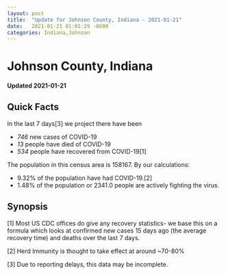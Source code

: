 ```yaml
---
layout: post
title:  "Update for Johnson County, Indiana - 2021-01-21"
date:   2021-01-21 01:01:29 -0600
categories: Indiana,Johnson
---
```


# Johnson County, Indiana
#### Updated 2021-01-21

## Quick Facts

In the last 7 days[3] we project there have been
- *746* new cases of COVID-19
- *13* people have died of COVID-19
- *534* people have recovered from COVID-19[1]

The population in this census area is 158167. By our calculations:
- 9.32% of the population have had COVID-19.[2]
- 1.48% of the population or 2341.0 people are actively fighting the virus.

## Synopsis




[1] Most US CDC offices do give any recovery statistics- we base this on a formula which looks at confirmed new cases
15 days ago (the average recovery time) and deaths over the last 7 days.

[2] Herd Immunity is thought to take effect at around ~70-80%

[3] Due to reporting delays, this data may be incomplete.
 
    